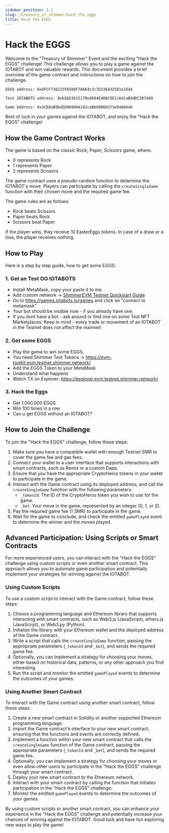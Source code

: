 ```yaml
---
sidebar_position: 5.1
slug: /treasury_of_shimmer/hack_the_eggs
title: Hack the EGGS
---
```


# Hack the EGGS

Welcome to the "Treasury of Shimmer" Event and the exciting "Hack the EGGS" challenge! This challenge allows you to play a game against the IOTABOT and win valuable rewards. This document provides a brief overview of the game contract and instructions on how to join the challenge.


```
EGGS address: 0xdFCF738225F6508F7A664c3c7D236432501e16d4

Test IOTABOTS address: 0xb5A53615170e4684E488C9E1c641aB9dDC307489

Game Address: 0x3CE8aB86dED969004102caB650060373e04A0448
```

Best of luck in your games against the IOTABOT, and enjoy the "Hack the EGGS" challenge!


## How the Game Contract Works

The game is based on the classic Rock, Paper, Scissors game, where:

- 0 represents Rock
- 1 represents Paper
- 2 represents Scissors

The game contract uses a pseudo-random function to determine the IOTABOT's move. Players can participate by calling the `createSingleGame` function with their chosen move and the required game fee.

The game rules are as follows:

- Rock beats Scissors
- Paper beats Rock
- Scissors beat Paper

If the player wins, they receive 10 EasterEggs tokens. In case of a draw or a loss, the player receives nothing.

## How to Play

Here is a step by step guide, how to get some EGGS:

### 1. Get an Test OG IOTABOTS

- Install MetaMask, copy your paste it to me.
- Add custom network -> [ShimmerEVM Testnet Quickstart Guide](https://wiki.iota.org/shimmer/smart-contracts/guide/evm/quickstart/)
- Go to https://games.iotabots.io/games and click on "connect to metamask"
- Your bot should be visable now - if you already have one.
- If you dont have a bot - ask around or find one on some Test NFT Marketplaces. Keep in mind - every trade or movement of an IOTABOT in the Testnet does not affect the mainnet!

### 2. Get some EGGS

- Play the game to win some EGGS.
- You need Shimmer Test Tokens -> https://evm-toolkit.evm.testnet.shimmer.network/
- Add the EGGS Token to your MetaMask
- Understand what happens
- Watch TX on Explorer: https://explorer.evm.testnet.shimmer.network/

### 3. Hack the Eggs

- Get 1.000.000 EGGS
- Win 100 times in a row
- Can u get EGGS without an IOTABOT?

## How to Join the Challenge

To join the "Hack the EGGS" challenge, follow these steps:

1.  Make sure you have a compatible wallet with enough Testnet SMR to cover the game fee and gas fees.
2.  Connect your wallet to a user interface that supports interactions with smart contracts, such as Remix or a custom Dapp.
3.  Ensure that you have the appropriate CryptoHeros tokens in your wallet to participate in the game.
4.  Interact with the Game contract using its deployed address, and call the `createSingleGame` function with the following parameters:
    - `_tokenId`: The ID of the CryptoHeros token you wish to use for the game.
    - `_bet`: Your move in the game, represented by an integer (0, 1, or 2).
5.  Pay the required game fee (1 SMR) to participate in the game.
6.  Wait for the game to conclude, and check the emitted `gamePlayed` event to determine the winner and the moves played.

Advanced Participation: Using Scripts or Smart Contracts
--------------------------------------------------------

For more experienced users, you can interact with the "Hack the EGGS" challenge using custom scripts or even another smart contract. This approach allows you to automate game participation and potentially implement your strategies for winning against the IOTABOT.

### Using Custom Scripts

To use a custom script to interact with the Game contract, follow these steps:

1.  Choose a programming language and Ethereum library that supports interacting with smart contracts, such as Web3.js (JavaScript), ethers.js (JavaScript), or Web3.py (Python).
2.  Initialize the library with your Ethereum wallet and the deployed address of the Game contract.
3.  Write a script that calls the `createSingleGame` function, passing the appropriate parameters (`_tokenId` and `_bet`), and sends the required game fee.
4.  Optionally, you can implement a strategy for choosing your moves, either based on historical data, patterns, or any other approach you find interesting.
5.  Run the script and monitor the emitted `gamePlayed` events to determine the outcomes of your games.

### Using Another Smart Contract

To interact with the Game contract using another smart contract, follow these steps:

1.  Create a new smart contract in Solidity or another supported Ethereum programming language.
2.  Import the Game contract's interface to your new smart contract, ensuring that the functions and events are correctly defined.
3.  Implement a function within your new smart contract that calls the `createSingleGame` function of the Game contract, passing the appropriate parameters (`_tokenId` and `_bet`), and sends the required game fee.
4.  Optionally, you can implement a strategy for choosing your moves or even allow other users to participate in the "Hack the EGGS" challenge through your smart contract.
5.  Deploy your new smart contract to the Ethereum network.
6.  Interact with your smart contract by calling the function that initiates participation in the "Hack the EGGS" challenge.
7.  Monitor the emitted `gamePlayed` events to determine the outcomes of your games.

By using custom scripts or another smart contract, you can enhance your experience in the "Hack the EGGS" challenge and potentially increase your chances of winning against the IOTABOT. Good luck and have fun exploring new ways to play the game!


